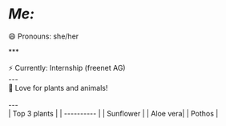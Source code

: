 # *Me:* 

😄 Pronouns: she/her

‎***

⚡ Currently: Internship (freenet AG)
<br/>
‎---
<br/>
🌱 Love for plants and animals!
<br/>
<br/>
‎‎---
<br/>
| Top 3 plants |
| ---------- |
| Sunflower |
| Aloe vera|
| Pothos   |

<!--
**MaiGuenther/MaiGuenther** is a ✨ _special_ ✨ repository because its `README.md` (this file) appears on your GitHub profile.

Here are some ideas to get you started:

- 🔭 I’m currently working on ...
- 🌱 I’m currently learning ...
- 👯 I’m looking to collaborate on ...
- 🤔 I’m looking for help with ...
- 💬 Ask me about ...
- 📫 How to reach me: ...
- 😄 Pronouns: ...
- ⚡ Fun fact: ...
-->
